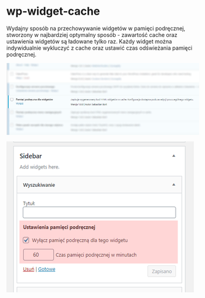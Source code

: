 # wp-widget-cache
Wydajny sposób na przechowywanie widgetów w pamięci podręcznej, stworzony w najbardziej optymalny sposób - zawartość cache oraz ustawienia widgetów są ładowane tylko raz. Każdy widget można indywidualnie wykluczyć z cache oraz ustawić czas odświeżania pamięci podręcznej.

![screenshot](/screenshot.png?raw=true "screenshot")

![screenshot](/screenshot2.png?raw=true "screenshot")

